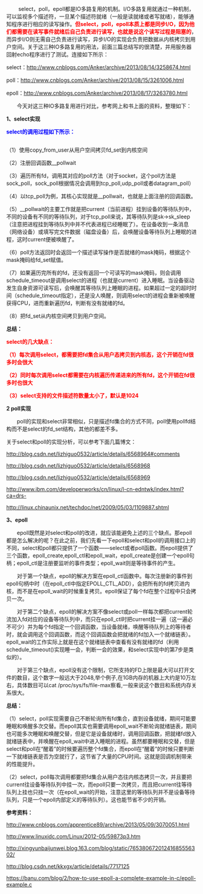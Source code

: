 
<div class="postBody">
			<div id="cnblogs_post_body" class="blogpost-body"><p>　　<span>  select，poll，epoll都是IO多路复用的机制。I/O多路复用就通过一种机制，可以监视多个描述符，一旦某个描述符就绪（一般是读就绪或者写就绪），能够通知程序进行相应的读写操作。<span style="color: #ff0000;"><strong>但select，poll，epoll本质上都是同步I/O，因为他们都需要在读写事件就绪后自己负责进行读写，也就是说这个读写过程是阻塞的</strong></span>，而异步I/O则无需自己负责进行读写，异步I/O的实现会负责把数据从内核拷贝到用户空间。</span>关于这三种IO多路复用的用法，前面三篇总结写的很清楚，并用服务器回射echo程序进行了测试。连接如下所示：</p>
<p>select：<a href="http://www.cnblogs.com/Anker/archive/2013/08/14/3258674.html">http://www.cnblogs.com/Anker/archive/2013/08/14/3258674.html</a></p>
<p>poll：<a href="http://www.cnblogs.com/Anker/archive/2013/08/15/3261006.html">http://www.cnblogs.com/Anker/archive/2013/08/15/3261006.html</a></p>
<p>epoll：<a href="http://www.cnblogs.com/Anker/archive/2013/08/17/3263780.html">http://www.cnblogs.com/Anker/archive/2013/08/17/3263780.html</a></p>
<p>　　今天对这三种IO多路复用进行对比，参考网上和书上面的资料，整理如下：</p>
<p><strong>1、select实现</strong></p>
<p><span style="color: #0000ff;"><strong>select的调用过程如下所示：</strong></span></p>
<p><strong><img src="https://images0.cnblogs.com/blog/305504/201308/17201205-8ac47f1f1fcd4773bd4edd947c0bb1f4.png" alt=""></strong></p>
<p>（1）使用copy_from_user从用户空间拷贝fd_set到内核空间</p>
<p>（2）注册回调函数__pollwait</p>
<p>（3）遍历所有fd，调用其对应的poll方法（对于socket，这个poll方法是sock_poll，sock_poll根据情况会调用到tcp_poll,udp_poll或者datagram_poll）</p>
<p>（4）以tcp_poll为例，其核心实现就是__pollwait，也就是上面注册的回调函数。</p>
<p>（5）__pollwait的主要工作就是把current（当前进程）挂到设备的等待队列中，不同的设备有不同的等待队列，对于tcp_poll来说，其等待队列是sk-&gt;sk_sleep（注意把进程挂到等待队列中并不代表进程已经睡眠了）。在设备收到一条消息（网络设备）或填写完文件数据（磁盘设备）后，会唤醒设备等待队列上睡眠的进程，这时current便被唤醒了。</p>
<p>（6）poll方法返回时会返回一个描述读写操作是否就绪的mask掩码，根据这个mask掩码给fd_set赋值。</p>
<p>（7）如果遍历完所有的fd，还没有返回一个可读写的mask掩码，则会调用schedule_timeout是调用select的进程（也就是current）进入睡眠。当设备驱动发生自身资源可读写后，会唤醒其等待队列上睡眠的进程。如果超过一定的超时时间（schedule_timeout指定），还是没人唤醒，则调用select的进程会重新被唤醒获得CPU，进而重新遍历fd，判断有没有就绪的fd。</p>
<p>（8）把fd_set从内核空间拷贝到用户空间。</p>
<p><strong>总结：</strong></p>
<p><span style="color: #ff0000;"><strong>select的几大缺点：</strong></span></p>
<p><span style="color: #ff0000;"><strong>（1）每次调用select，都需要把fd集合从用户态拷贝到内核态，这个开销在fd很多时会很大</strong></span></p>
<p><span style="color: #ff0000;"><strong>（2）同时每次调用select都需要在内核遍历传递进来的所有fd，这个开销在fd很多时也很大</strong></span></p>
<p><span style="color: #ff0000;"><strong>（3）select支持的文件描述符数量太小了，默认是1024</strong></span></p>
<p><strong>2 poll实现</strong></p>
<p>　　poll的实现和select非常相似，只是描述fd集合的方式不同，poll使用pollfd结构而不是select的fd_set结构，其他的都差不多。</p>
<p>关于select和poll的实现分析，可以参考下面几篇博文：</p>
<p><a href="http://blog.csdn.net/lizhiguo0532/article/details/6568964#comments">http://blog.csdn.net/lizhiguo0532/article/details/6568964#comments</a></p>
<p><a href="http://blog.csdn.net/lizhiguo0532/article/details/6568968">http://blog.csdn.net/lizhiguo0532/article/details/6568968</a></p>
<p><a href="http://blog.csdn.net/lizhiguo0532/article/details/6568969">http://blog.csdn.net/lizhiguo0532/article/details/6568969</a></p>
<p><a href="http://www.ibm.com/developerworks/cn/linux/l-cn-edntwk/index.html?ca=drs-">http://www.ibm.com/developerworks/cn/linux/l-cn-edntwk/index.html?ca=drs-</a></p>
<p><a href="http://linux.chinaunix.net/techdoc/net/2009/05/03/1109887.shtml">http://linux.chinaunix.net/techdoc/net/2009/05/03/1109887.shtml</a></p>
<p><strong>3、epoll</strong></p>
<p>　　epoll既然是对select和poll的改进，就应该能避免上述的三个缺点。那epoll都是怎么解决的呢？在此之前，我们先看一下epoll和select和poll的调用接口上的不同，select和poll都只提供了一个函数——select或者poll函数。而epoll提供了三个函数，epoll_create,epoll_ctl和epoll_wait，epoll_create是创建一个epoll句柄；epoll_ctl是注册要监听的事件类型；epoll_wait则是等待事件的产生。</p>
<p>　　对于第一个缺点，epoll的解决方案在epoll_ctl函数中。每次注册新的事件到epoll句柄中时（在epoll_ctl中指定EPOLL_CTL_ADD），会把所有的fd拷贝进内核，而不是在epoll_wait的时候重复拷贝。epoll保证了每个fd在整个过程中只会拷贝一次。</p>
<p>　　对于第二个缺点，epoll的解决方案不像select或poll一样每次都把current轮流加入fd对应的设备等待队列中，而只在epoll_ctl时把current挂一遍（这一遍必不可少）并为每个fd指定一个回调函数，当设备就绪，唤醒等待队列上的等待者时，就会调用这个回调函数，而这个回调函数会把就绪的fd加入一个就绪链表）。epoll_wait的工作实际上就是在这个就绪链表中查看有没有就绪的fd（利用schedule_timeout()实现睡一会，判断一会的效果，和select实现中的第7步是类似的）。</p>
<p><span>　　对于第三个缺点，epoll没有这个限制，它所支持的FD上限是最大可以打开文件的数目，这个数字一般远大于2048,举个例子,在1GB内存的机器上大约是10万左右，具体数目可以cat /proc/sys/fs/file-max察看,一般来说这个数目和系统内存关系很大。</span></p>
<p><strong>总结：</strong></p>
<p>（1）select，poll实现需要自己不断轮询所有fd集合，直到设备就绪，期间可能要睡眠和唤醒多次交替。而epoll其实也需要调用epoll_wait不断轮询就绪链表，期间也可能多次睡眠和唤醒交替，但是它是设备就绪时，调用回调函数，把就绪fd放入就绪链表中，并唤醒在epoll_wait中进入睡眠的进程。虽然都要睡眠和交替，但是select和poll在“醒着”的时候要遍历整个fd集合，而epoll在“醒着”的时候只要判断一下就绪链表是否为空就行了，这节省了大量的CPU时间。这就是回调机制带来的性能提升。</p>
<p>（2）select，poll每次调用都要把fd集合从用户态往内核态拷贝一次，并且要把current往设备等待队列中挂一次，而epoll只要一次拷贝，而且把current往等待队列上挂也只挂一次（在epoll_wait的开始，注意这里的等待队列并不是设备等待队列，只是一个epoll内部定义的等待队列）。这也能节省不少的开销。</p>
<p><strong>参考资料：</strong></p>
<p><a href="http://www.cnblogs.com/apprentice89/archive/2013/05/09/3070051.html">http://www.cnblogs.com/apprentice89/archive/2013/05/09/3070051.html</a></p>
<p><a href="http://www.linuxidc.com/Linux/2012-05/59873p3.htm">http://www.linuxidc.com/Linux/2012-05/59873p3.htm</a></p>
<p><a href="http://xingyunbaijunwei.blog.163.com/blog/static/76538067201241685556302/">http://xingyunbaijunwei.blog.163.com/blog/static/76538067201241685556302/</a></p>
<p><a href="http://blog.csdn.net/kkxgx/article/details/7717125">http://blog.csdn.net/kkxgx/article/details/7717125</a></p>
<p><a href="https://banu.com/blog/2/how-to-use-epoll-a-complete-example-in-c/epoll-example.c">https://banu.com/blog/2/how-to-use-epoll-a-complete-example-in-c/epoll-example.c</a></p>
